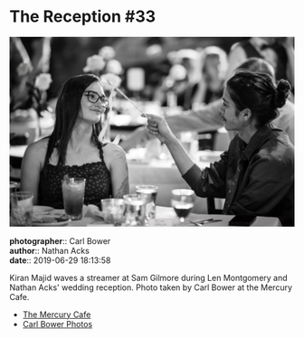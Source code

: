 # The Reception #33

![Kiran Majid waves a streamer at Sam Gilmore](assets/2019-06-29-set-3-the-reception-33.webp)

**photographer**:: Carl Bower  
**author**:: Nathan Acks  
**date**:: 2019-06-29 18:13:58

Kiran Majid waves a streamer at Sam Gilmore during Len Montgomery and Nathan Acks' wedding reception. Photo taken by Carl Bower at the Mercury Cafe.

* [The Mercury Cafe](http://mercurycafe.com)
* [Carl Bower Photos](https://carlbowerphotos.com)

